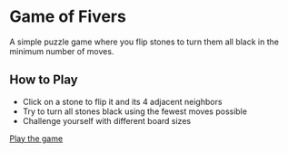 # Game of Fivers

A simple puzzle game where you flip stones to turn them all black in the minimum number of moves.

## How to Play
- Click on a stone to flip it and its 4 adjacent neighbors
- Try to turn all stones black using the fewest moves possible
- Challenge yourself with different board sizes

[Play the game](https://YOUR-USERNAME.github.io/YOUR-REPOSITORY-NAME/) 